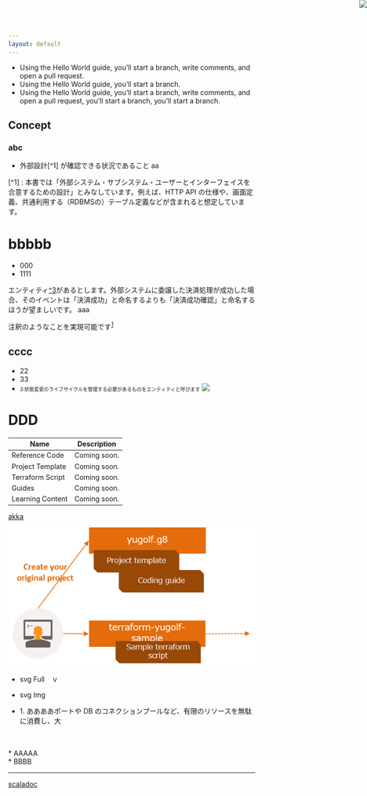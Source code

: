 ```yaml
---
layout: default
---
```


- Using the Hello World guide, you’ll start a branch, write comments, and open a pull request.
- Using the Hello World guide, you’ll start a branch.
- Using the Hello World guide, you’ll start a branch, write comments, and open a pull request, you’ll start a branch, you’ll start a branch.

## Concept

### abc


- 外部設計[^1] が確認できる状況であること
aa

[^1] : 本書では「外部システム・サブシステム・ユーザーとインターフェイスを合意するための設計」とみなしています。例えば、HTTP API の仕様や、画面定義、共通利用する（RDBMSの）テーブル定義などが含まれると想定しています。

# bbbbb
- 000
- 1111

エンティティ[^3](#3)があるとします。外部システムに委譲した決済処理が成功した場合、そのイベントは「決済成功」と命名するよりも「決済成功確認」と命名するほうが望ましいです。
aaa

注釈のようなことを実現可能です<sup>[1](#note1)</sup>




## cccc
- 22
- 33
- <span id="3" style="font-size:x-small">3:状態変更のライフサイクルを管理する必要があるものをエンティティと呼びます</span>
![](https://github.githubassets.com/images/modules/logos_page/GitHub-Mark.png)

# DDD

| Name  | Description |
| ----------- | ---- |
| Reference Code  | Coming soon. |
| Project Template | Coming soon. |
| Terraform Script | Coming soon. |
| Guides | Coming soon. |
| Learning Content | Coming soon. |

[akka](https://akka.io/)

![](img/yugolf_map.png)  

- svg Full　ｖ
<object type="image/svg+xml"  data="https://raw.githubusercontent.com/yugolf/yugolf.github.io/master/img/lerna_content_map_en.svg"></object>

- svg Img
 <object type="image/svg+xml"  data="img/lerna_content_map_en.svg"></object>

- <span id="note1">1. ああああポートや DB のコネクションプールなど、有限のリソースを無駄に消費し、大</span>

\
\
\* AAAAA  
\* BBBB

---

[scaladoc](scaladoc/index.html)

<div>
  <!-- Global site tag (gtag.js) - Google Analytics -->
<script async src="https://www.googletagmanager.com/gtag/js?id=UA-179036071-1"></script>
<script>
  window.dataLayer = window.dataLayer || [];
  function gtag(){dataLayer.push(arguments);}
  gtag('js', new Date());

  gtag('config', 'UA-179036071-1');
</script>
</div>

<a href="https://www.reactivemanifesto.org/"> <img style="border: 0; position: fixed; right: 0; top:0; z-index: 9000" src="//d379ifj7s9wntv.cloudfront.net/reactivemanifesto/images/ribbons/we-are-reactive-blue-right.png"> </a>

